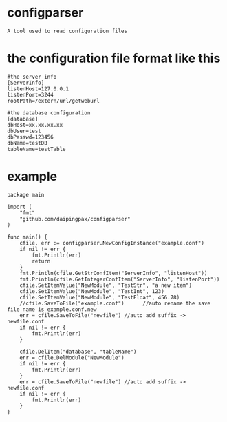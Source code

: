 # configparser
	A tool used to read configuration files

# the configuration file format like this 
	#the server info
	[ServerInfo]
	listenHost=127.0.0.1
	listenPort=3244
	rootPath=/extern/url/getweburl

	#the database configuration
	[database]
	dbHost=xx.xx.xx.xx
	dbUser=test
	dbPasswd=123456
	dbName=testDB
	tableName=testTable

# example
	package main

	import (
		"fmt"
		"github.com/daipingpax/configparser"
	)

	func main() {
		cfile, err := configparser.NewConfigInstance("example.conf")
		if nil != err {
			fmt.Println(err)
			return
		}
		fmt.Println(cfile.GetStrConfItem("ServerInfo", "listenHost"))
		fmt.Println(cfile.GetIntegerConfItem("ServerInfo", "listenPort"))
		cfile.SetItemValue("NewModule", "TestStr", "a new item")
		cfile.SetItemValue("NewModule", "TestInt", 123)
		cfile.SetItemValue("NewModule", "TestFloat", 456.78)
		//cfile.SaveToFile("example.conf")		//auto rename the save file name is example.conf.new
		err = cfile.SaveToFile("newfile") //auto add suffix -> newfile.conf
		if nil != err {
			fmt.Println(err)
		}

		cfile.DelItem("database", "tableName")
		err = cfile.DelModule("NewModule")
		if nil != err {
			fmt.Println(err)
		}
		err = cfile.SaveToFile("newfile") //auto add suffix -> newfile.conf
		if nil != err {
			fmt.Println(err)
		}
	}
